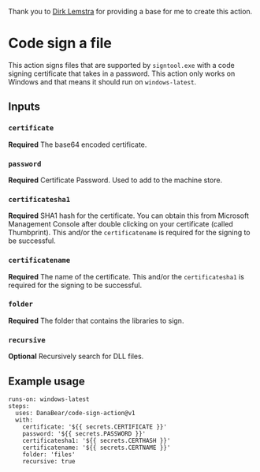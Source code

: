 Thank you to [Dirk Lemstra](https://github.com/dlemstra/code-sign-action) for providing a base for me to create this action. 

# Code sign a file

This action signs files that are supported by `signtool.exe` with a code signing certificate that takes in a password. This action only works on Windows and that means it should run on `windows-latest`.

## Inputs

### `certificate`

**Required** The base64 encoded certificate.

### `password`

**Required** Certificate Password. Used to add to the machine store. 

### `certificatesha1`

**Required** SHA1 hash for the certificate. You can obtain this from Microsoft Management Console after double clicking on your certificate (called Thumbprint). This and/or the `certificatename` is required for the signing to be successful. 

### `certificatename`

**Required** The name of the certificate. This and/or the `certificatesha1` is required for the signing to be successful. 

### `folder`

**Required** The folder that contains the libraries to sign.

### `recursive`

**Optional** Recursively search for DLL files.

## Example usage

```
runs-on: windows-latest
steps:
  uses: DanaBear/code-sign-action@v1
  with:
    certificate: '${{ secrets.CERTIFICATE }}'
    password: '${{ secrets.PASSWORD }}'
    certificatesha1: '${{ secrets.CERTHASH }}'
    certificatename: '${{ secrets.CERTNAME }}'
    folder: 'files'
    recursive: true
```
